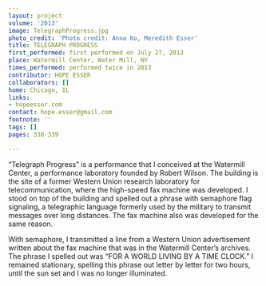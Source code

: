 ```yaml
---
layout: project
volume: '2013'
image: TelegraphProgress.jpg
photo_credit: 'Photo credit: Anna Ko, Meredith Esser'
title: TELEGRAPH PROGRESS
first_performed: first performed on July 27, 2013
place: Watermill Center, Water Mill, NY
times_performed: performed twice in 2013
contributor: HOPE ESSER
collaborators: []
home: Chicago, IL
links:
- hopeesser.com
contact: hope.esser@gmail.com
footnote: ''
tags: []
pages: 338-339

---
```


“Telegraph Progress” is a performance that I conceived at the Watermill Center, a performance laboratory founded by Robert Wilson. The building is the site of a former Western Union research laboratory for telecommunication, where the high-speed fax machine was developed. I stood on top of the building and spelled out a phrase with semaphore flag signaling, a telegraphic language formerly used by the military to transmit messages over long distances. The fax machine also was developed for the same reason.

With semaphore, I transmitted a line from a Western Union advertisement written about the fax machine that was in the Watermill Center’s archives. The phrase I spelled out was “FOR A WORLD LIVING BY A TIME CLOCK.” I remained stationary, spelling this phrase out letter by letter for two hours, until the sun set and I was no longer illuminated.
